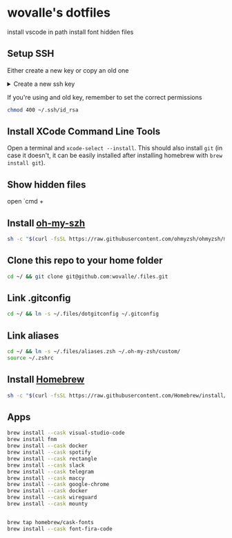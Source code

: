 # wovalle's dotfiles 
 install vscode in path
 install font
 hidden files

## Setup SSH
Either create a new key or copy an old one
<details>
  <summary>Create a new ssh key</summary>

```bash
ssh-keygen -t rsa -b 4096 -C "<email@domain.tld>"
eval "$(ssh-agent -s)"
ssh-add ~/.ssh/id_rsa
```
* Save that ssh key in [Github](https://github.com/settings/keys) and [Bitbucket](https://bitbucket.org/account/user/willyovalle/ssh-keys/)

```bash
sudo apt-get install xclip
cat ~/.ssh/id_rsa.pub | xclip -sel clip
```
</details>

If you're using and old key, remember to set the correct permissions
```bash
chmod 400 ~/.ssh/id_rsa
```

## Install XCode Command Line Tools
Open a terminal and `xcode-select --install`. This should also install `git` (in case it doesn't, it can be easily installed after installing homebrew with `brew install git`).

## Show hidden files
open 
`cmd + 
## Install [oh-my-szh]()
```bash
sh -c "$(curl -fsSL https://raw.githubusercontent.com/ohmyzsh/ohmyzsh/master/tools/install.sh)"
```

## Clone this repo to your home folder
```bash
cd ~/ && git clone git@github.com:wovalle/.files.git

```

## Link .gitconfig
```bash
cd ~/ && ln -s ~/.files/dotgitconfig ~/.gitconfig
```

## Link aliases
```bash
cd ~/ && ln -s ~/.files/aliases.zsh ~/.oh-my-zsh/custom/
source ~/.zshrc
```

## Install [Homebrew](https://brew.sh)
```bash
sh -c "$(curl -fsSL https://raw.githubusercontent.com/Homebrew/install/HEAD/install.sh)"
```


## Apps 

```bash
brew install --cask visual-studio-code
brew install fnm
brew install --cask docker 
brew install --cask spotify 
brew install --cask rectangle 
brew install --cask slack
brew install --cask telegram
brew install --cask maccy
brew install --cask google-chrome
brew install --cask docker
brew install --cask wireguard
brew install --cask mounty


brew tap homebrew/cask-fonts
brew install --cask font-fira-code
```




